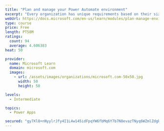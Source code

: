 ```yaml
---
title: "Plan and manage your Power Automate environment"
excerpt: "Every organization has unique requirements based on their size, location, data residency requirements, and desire for democratized access to tools like Power Apps and Power Automate. This module discusses considerations that impact how an organization chooses to secure and govern their Power Platform environments."
webUrl: https://docs.microsoft.com/en-us/learn/modules/plan-manage-environment/
type: course
price: Free
length: PT58M
ratings:
  count: 94
  average: 4.606383
heat: 50

provider:
  name: Microsoft Learn
  domain: microsoft.com
  images:
    - url: /assets/images/organizations/microsoft.com-50x50.jpg
      width: 50
      height: 50

levels:
  - Intermediate

topics:
  - Power Apps

secured: "gy7Xl8+nNyylrJfy4I1L4w145idFpqYW6fbMq6Y7b7N8evazTNyq6WZmlZdgbti4UNwGssLX9GLYt2bpr+lLEb1UdTO4JpmT6HrT57uJjM4fjpicZc4HeLIcol8AaMtpRsau760CGkKOjv1afYn/SDZmZAuuXZpyU26rbFeTx0/C7eQoxyS+uU9AmTsLp8A20MxGWI6OtOPsKyc7uBI9PkkO7EjPggfUWNACbruGkSFXTxhqLAbi4a9PURncjG4tktrQCMzSQOheckxHTFwIUibtBrkU0o237Hc1azgqIrqWGZNRn+fg5fTyW1JWRCKlHgzDWArDFj/1HBR3lwx63Scl/6pjh2h/K/U9Lrj0dVinYUemDyrGYUIaqLXhZ2so9d/mthDyfLYzZZp7fQirKhRhvjQZ+p6YsY+3ffqcfck=;vwaL4A0ZTyn+Lwy1zwTIZg=="
---
```


